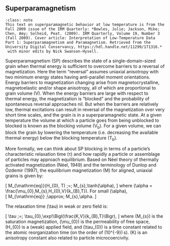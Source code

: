 ## Superparamagnetism

`````{admonition} Source of text
:class: note
This text on superparamagnetic behavior at low temperature is from the Fall 2009 issue of the IRM Quarterly: *Bowles, Julie; Jackson, Mike; Chen, Amy; Solheid, Peat. (2009). IRM Quarterly, Volume 19, Number 3 (Fall 2009). Cover article: Interpretation of Low-Temperature Data Part 1: Superparamagnetism and Paramagnetism. Retrieved from the University Digital Conservancy, https://hdl.handle.net/11299/171316.*
 with minor edits by Nick Swanson-Hysell.
`````

Superparamagnetism (SP) describes the state of a single-domain-sized grain when thermal energy is sufficient to overcome barriers to a reversal of magnetization. Here the term “reversal” assumes uniaxial anisotropy with two minimum energy states having anti-parallel moment orientations. Energy barriers to magnetization changing arise from magnetocrystalline, magnetoelastic and/or shape anisotropy, all of which are proportional to grain volume (V). When the energy barriers are large with respect to thermal energy, the magnetization is “blocked” and the probability of spontaneous reversal approaches nil. But when the barriers are relatively low, thermal excitations can result in reversal of the magnetization over very short time scales, and the grain is in a superparamagnetic state. At a given temperature the volume at which a particle goes from being unblocked to blocked is known as the blocking volume (V<sub>b</sub>). For a given volume, we can block the grain by lowering the temperature (i.e. decreasing the available thermal energy) below the blocking temperature (T<sub>b</sub>).

More formally, we can think about SP blocking in terms of a particle’s characteristic relaxation time (τ) and how rapidly a particle or assemblage of particles may approach equilibrium. Based on Néel theory of thermally activated magnetization (Néel, 1949) and the terminology of Dunlop and Özdemir (1997), the equilibrium magnetization \(M\) for aligned, uniaxial grains is given by:

\[
M_{\mathrm{eq}}(H_{0}, T) \;=\; M_{s}\,\tanh(\alpha),
\]
where \(\alpha = \frac{\mu_{0}\,M_{s}\,H_{0}\,V}{k_{B}\,T}\). For small \(\alpha\),  
\[
M_{\mathrm{eq}} \;\approx\; M_{s}\,\alpha.
\]

The relaxation time \(\tau\) in weak or zero field is:
 
\[
\tau \;=\; \tau_{0}\,\exp\!\Bigl(\frac{K\,V}{k_{B}\,T}\Bigr),
\]
where \(M_{s}\) is the saturation magnetization, \(\mu_{0}\) is the permeability of free space, \(H_{0}\) is a (weak) applied field, and \(\tau_{0}\) is a time constant related to the atomic reorganization time (on the order of \(10^{-9}\) s). \(K\) is an anisotropy constant also related to particle microcoercivity.  





